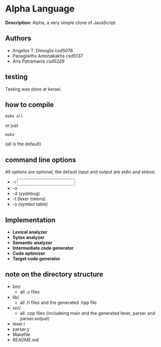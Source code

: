 
# Alpha Language

**Description**: Alpha, a very simple clone of JavaScript

## Authors

* Angelos T. Dimoglis csd5078
* Panagiwths Antonakakhs csd5137
* Aris Patramanis csd5249

## testing

Testing was done at kerasi.

## how to compile

```
make all
```
or just
```
make
```
(all is the default)

## command line options

All options are optional, the default input and output are stdin and stdout.

* -i <input file>
* -o <output file>
* -d (yydebug)
* -t (lexer tokens)
* -s (symbol table)

## Implementation

* **Lexical analyzer**
* **Sytax analyzer**
* **Semantic analyzer**
* **Intermediate code generator**
* **Code optimizer**
* **Target code generator**

## note on the directory structure

* bin/
    * all .o files
* lib/
    * all .h files and the generated .hpp file
* src/
    * all .cpp files (includeing main and the generated lexer, parser and parser.output)
* lexer.l
* parser.y
* Makefile
* README.md
